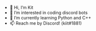 - 👋 Hi, I’m Kit
- 👀 I’m interested in coding discord bots
- 🌱 I’m currently learning Python and C++
- 📫 Reach me by Discord! (kiit#1881)

<!---
kitords/kitords is a ✨ special ✨ repository because its `README.md` (this file) appears on your GitHub profile.
You can click the Preview link to take a look at your changes.
--->
